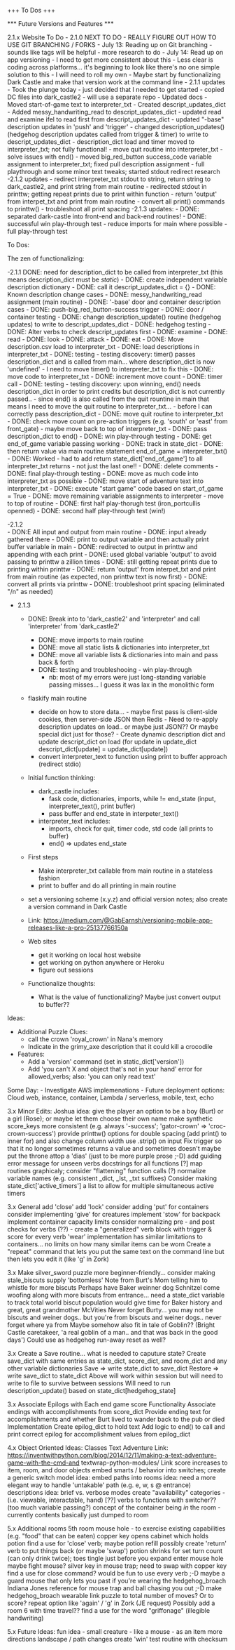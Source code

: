 +++ To Dos +++


*** Future Versions and Features ***

2.1.x Website To Do
		- 2.1.0 NEXT TO DO - REALLY FIGURE OUT HOW TO USE GIT BRANCHING / FORKS
		- July 13: Reading up on Git branching - sounds like tags will be helpful - more research to do
		- July 14: Read up on app versioning - I need to get more consistent about this
			- Less clear is coding across platforms... it's beginning to look like there's no one simple solution to this
			- I will need to roll my own
			- Maybe start by functionalizing Dark Castle and make that version work at the command line
	- 2.1.1 updates
			- Took the plunge today - just decided that	I needed to get started - copied DC files into dark_castle2 - will use a separate repo
			- Updated docs
			- Moved start-of-game text to interpreter_txt
			- Created descript_updates_dict
			- Added messy_handwriting_read to descript_updates_dict
			- updated read and examine ifel to read first from descript_updates_dict
			- updated "-base" description updates in 'push' and 'trigger'
			- changed description_updates() (hedgehog description updates called from trigger & timer) to write to descript_updates_dict
			- description_dict load and timer moved to interpreter_txt; not fully functional!
			- move quit routine into interpreter_txt
			- solve issues with end() 
			- moved big_red_button success_code variable assignment to interpreter_txt; fixed pull description assignment
			- full playthrough and some minor text tweaks; started stdout redirect research
		-2.1.2 updates
			- redirect interpreter_txt stdout to string, return string to dark_castle2, and print string from main routine
				- redirected stdout in printtw; getting repeat prints due to print within function
				- return 'output' from interpet_txt and print from main routine
				- convert all print() commands to printtw()
				- troubleshoot all print spacing
		-2.1.3 updates:
			- DONE: separated dark-castle into front-end and back-end routines!
			- DONE: successful win play-through test
			- reduce imports for main where possible
			- full play-through test

To Dos:

The zen of functionalizing:

-2.1.1
	DONE: need for description_dict to be called from interpreter_txt (this means description_dict must be *static*)
		- DONE: create independent variable description dictionary
			- DONE: call it descript_updates_dict = {}
		- DONE: Known description change cases
			- DONE: messy_handwriting_read assignment (main routine)
			- DONE: '-base' door and container description cases
			- DONE: push-big_red_button-success trigger
			- DONE: door / container testing
			- DONE: change description_update() routine (hedgehog updates) to write to descript_updates_dict
			- DONE: hedgehog testing
		- DONE: Alter verbs to check descript_updates first
			- DONE: examine
			- DONE: read
			- DONE: look
			- DONE: attack
			- DONE: eat
		- DONE: Move description.csv load to interpreter_txt
			- DONE: load descriptions in interpreter_txt
			- DONE: testing
				- testing discovery: timer() passes description_dict and is called from main... where description_dict is now 'undefined'
				- I need to move timer() to interpreter_txt to fix this
			- DONE: move code to interpreter_txt
				- DONE: increment move count
				- DONE: timer call
			- DONE: testing
				 - testing discovery: upon winning, end() needs description_dict in order to print credits but description_dict is not currently passed..
				 - since end() is also called from the quit rountine in main that means I need to move the quit routine to interpreter_txt...
				 - before I can correctly pass description_dict
			- DONE: move quit routine to interpreter_txt
			- DONE: check move count on pre-action triggers (e.g. 'south' or 'east' from front_gate) - maybe move back to top of interpreter_txt
			- DONE: pass description_dict to end()
			- DONE: win play-through testing
			- DONE: get end_of_game variable passing working
				- DONE: track in state_dict
				- DONE: then return value via main routine statement end_of_game = interpreter_txt()
				- DONE: Worked - had to add return state_dict['end_of_game'] to all interpreter_txt returns - not just the last one!!
			- DONE: delete comments
			- DONE: final play-through testing
	- DONE: move as much code into interpreter_txt as possible
			- DONE: move start of adventure text into interpreter_txt
			- DONE: execute "start game" code based on start_of_game = True
			- DONE: move remaining variable assignments to interpreter - move to top of routine	
			- DONE: first half play-thorugh test (iron_portcullis openned)
			- DONE: second half play-through test (win!)

-2.1.2	
	- DON:E All input and output from main routine
		- DONE: input already gathered there
		- DONE: print to output variable and then actually print buffer variable in main
			- DONE: redirected to output in printtw and appending with each print
				- DONE: used global variable 'output' to avoid passing to printtw a zillion times
				- DONE: still getting repeat prints due to printing within printtw
			- DONE: return 'output' from interpet_txt and print from main routine (as expected, non printtw text is now first)
			- DONE: convert all prints via printtw
			- DONE: troubleshoot print spacing (eliminated "/n" as needed)

- 2.1.3
	- DONE: Break into to 'dark_castle2' and 'interpreter' and call 'interpreter' from 'dark_castle2'
		- DONE: move imports to main routine
		- DONE: move all static lists & dictionaries into interpreter_txt
		- DONE: move all variable lists & dictionaries into main and pass back & forth
		- DONE: testing and troubleshooing - win play-through
			- nb: most of my errors were just long-standing variable passing misses... I guess it was lax in the monolithic form

	- flaskify main routine
		- decide on how to store data... 
				- maybe first pass is client-side cookies, then server-side JSON then Redis
				- Need to re-apply description updates on load.. or maybe just JSON?? Or maybe special dict just for those?
				- Create dynamic description dict and update descript_dict on load (for update in update_dict descript_dict[update] = update_dict[update])
		- convert interpreter_text to function using print to buffer approach (redirect stdio)	

	- Initial function thinking:
		- dark_castle includes:
			- fask code, dictionaries, imports, while != end_state (input, interpreter_text(), print buffer)
			- pass buffer and end_state in interpeter_text()
		- interpreter_text includes: 
			- imports, check for quit, timer code, std code (all prints to buffer)
			- end() => updates end_state

	- First steps
		- Make interpreter_txt callable from main routine in a stateless fashion
		- print to buffer and do all printing in main routine


	- set a versioning scheme (x.y.z) and official version notes; also create a version command in Dark Castle 
	- Link: https://medium.com/@GabEarnsh/versioning-mobile-app-releases-like-a-pro-25137766150a
	- Web sites
		- get it working on local host website
		- get working on python anywhere or Heroku
		- figure out sessions
	- Functionalize thoughts:
		- What is the value of functionalizing? Maybe just convert output to buffer??	


Ideas:
- Additional Puzzle Clues:
	- call the crown 'royal_crown' in Nana's memory
	- Indicate in the grimy_axe description that it could kill a crocodile
- Features:
	- Add a 'version' command (set in static_dict['version'])
	- Add 'you can't X and object that's not in your hand' error for allowed_verbs; also: 'you can only read text'


Some Day:
	- Investigate AWS implemenations
	- Future deployment options: Cloud web, instance, container, Lambda / serverless, mobile, text, echo

3.x Minor Edits:
	Joshua idea: give the player an option to be a boy (Burt) or a girl (Rose); or maybe let them choose their own name
	make synthetic score_keys more consistent (e.g. always '-success'; 'gator-crown' => 'croc-crown-success')
	provide printtw() options for double spacing (add print() to inner for) and also change column width
	use .strip() on input
	Fix trigger so that it no longer sometimes returns a value and sometimes doesn't
	maybe put the throne attop a 'dias' (just to be more purple prose ;-D)
	add guiding error message for unseen verbs
	docstrings for all functions [?]
	map routines graphicaly; consider "flattening" function calls (?)
	normalize variable names (e.g. consistent _dict, _lst, _txt suffixes)
	Consider making state_dict['active_timers'] a list to allow for multiple simultaneous active timers

3.x General
	add 'close' 
	add 'lock'
	consider adding 'put' for containers
	consider implementing 'give' for creatures
	implement 'stow' for backpack
	implement container capacity limits
	consider normalizing pre - and post checks for verbs (??)
		- create a "generalized" verb block with trigger & score for every verb
	'wear' implementation has similar limitations to containers... no limits on how many similar items can be worn
	Create a "repeat" command that lets you put the same text on the command line but then lets you edit it (like 'g' in Zork)

3.x Make silver_sword puzzle more beginner-friendly... consider making stale_biscuts supply 'bottomless'
	Note from Burt's Mom telling him to whistle for more biscuts
	Perhaps have Baker weinner dog Schnitzel come woofing along with more biscuts from entrance... 
	need a state_dict variable to track total world biscut population
	would give time for Baker history and great, great grandmother McVities 
	Never forget Burty... you may not be biscuts and weiner dogs.. but you're from biscuts and weiner dogs.. never forget where ya from
	Maybe somehow also fit in tale of Goblin?? (Bright Castle caretakeer, 'a real goblin of a man.. and that was back in the good days')
	Could use as hedgehog run-away reset as well?

3.x Create a Save routine... what is needed to caputure state?
	Create save_dict with same entries as state_dict, score_dict, and room_dict and any other variable dictionaries
	Save => write state_dict to save_dict
	Restore => write save_dict to state_dict
	Above will work within session but will need to write to file to survive between sessions
	Will need to run description_update() based on state_dict[hedgehog_state] 

3.x Associate Epilogs with Each end game score
	Functionality
		Associate endings with accomplishments from score_dict 
		Provide ending text for accomplishments and whether Burt lived to wander back to the pub or died
	Implementation
		Create epilog_dict to hold text
		Add logic to end() to call and print correct epilog for accomplishment values from epilog_dict


4.x Object Oriented Ideas:
	Classes
	Text Adventure Link: https://inventwithpython.com/blog/2014/12/11/making-a-text-adventure-game-with-the-cmd-and textwrap-python-modules/
	Link score increases to item, room, and door objects
	embed smarts / behavior into switches; create a generic switch model
	idea: embed paths into rooms
	idea: need a more elegant way to handle 'untakable' path (e.g. e, w, s @ entrance) descriptions 
	idea: brief vs. verbose modes
	create "availability" categories - (i.e. viewable, interactable, hand) [??]
	verbs to functions with switcher?? (too much variable passing?)
	concept of the container being _in_ the room - currently contents basically just dumped to room

5.x Additional rooms
	5th room
		mouse hole - to exercise existing capabilities (e.g. "food" that can be eaten)
		copper key opens cabinet which holds potion
		find a use for 'close' verb; maybe potion refill
		possibly create 'return' verb to put things back (or maybe 'swap')
		potion shrinks for set turn count (can only drink twice); toes tingle just before you expand
		enter mouse hole
		maybe fight mouse?
		silver key in mouse trap; need to swap with copper key
		find a use for close command?
		would be fun to use every verb ;-D
		maybe a guard mouse that only lets you past if you're wearing the hedgehog_broach
		Indiana Jones reference for mouse trap and ball chasing you out ;-D
		make hedgehog_broach wearable
		link puzzle to total number of moves? Or to score?
		repeat option like 'again' / 'g' in Zork (JE request)
	Possibly add a room 6 with time travel??
		find a use for the word "griffonage" (illegible handwriting)

5.x Future Ideas:
	fun idea - small creature - like a mouse - as an item
	more directions
	landscape / path changes
	create 'win' test routine with checksum



